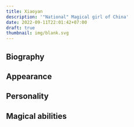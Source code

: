```yaml
---
title: Xiaoyan
description: '"National" Magical girl of China'
date: 2022-09-11T22:01:42+07:00
draft: true
thumbnail: img/blank.svg
---
```


## Biography

## Appearance

## Personality

## Magical abilities

